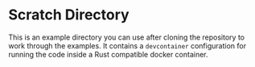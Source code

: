 # Scratch Directory

This is an example directory you can use after cloning the repository to work through the examples. It contains a `devcontainer` configuration for running the code inside a Rust compatible docker container.
